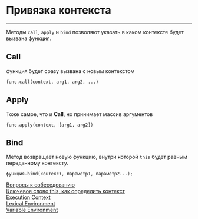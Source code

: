 # Привязка контекста
____
Методы `call`, `apply` и `bind` позволяют указать в каком контексте будет вызвана функция.

## Call

функция будет сразу вызвана c новым контекстом
```
func.call(context, arg1, arg2, ...)
```

## Apply

Тоже самое, что и **Call**, но принимает массив аргументов
```
func.apply(context, [arg1, arg2])
```

## Bind
Метод возвращает новую функцию, внутри которой `this` будет равным переданному контексту.
```
функция.bind(контекст, параметр1, параметр2...);
```

[Вопросы к собеседованию](../../README.md)<br>
[Ключевое слово this, как определить контекст](./methods.md)<br>
[Execution Context](./executionContext.md)<br>
[Lexical Environment](./LexicalEnvironment.md)<br>
[Variable Environment](./variableEnvironment.md)<br>